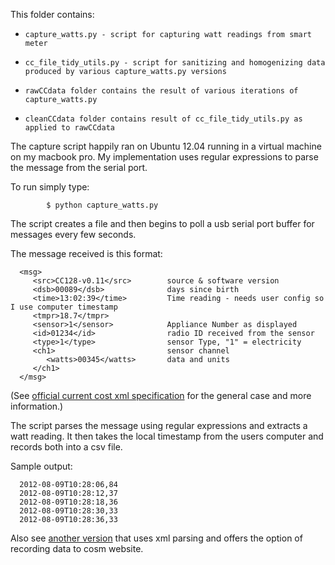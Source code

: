 This folder contains:

*     capture_watts.py - script for capturing watt readings from smart meter
*     cc_file_tidy_utils.py - script for sanitizing and homogenizing data produced by various capture_watts.py versions
*     rawCCdata folder contains the result of various iterations of capture_watts.py
*     cleanCCdata folder contains result of cc_file_tidy_utils.py as applied to rawCCdata

The capture script happily ran on Ubuntu 12.04 running in a virtual machine on my macbook pro. My implementation uses regular expressions to parse the message from the serial port.

To run simply type:

            $ python capture_watts.py

The script creates a file and then begins to poll a usb serial port buffer for messages every few seconds.

The message received is this format:

      <msg>  
         <src>CC128-v0.11</src>        source & software version
         <dsb>00089</dsb>              days since birth 
         <time>13:02:39</time>         Time reading - needs user config so I use computer timestamp
         <tmpr>18.7</tmpr>       
         <sensor>1</sensor>            Appliance Number as displayed
         <id>01234</id>                radio ID received from the sensor
         <type>1</type>                sensor Type, "1" = electricity
         <ch1>                         sensor channel
            <watts>00345</watts>       data and units
         </ch1>
      </msg>    

(See [official current cost xml specification](www.currentcost.com/cc128/xml.htm) for the general case and more information.)

The script parses the message using regular expressions and extracts a watt reading. It then takes the local timestamp from the users computer and records both into a csv file.

Sample output:

      2012-08-09T10:28:06,84
      2012-08-09T10:28:12,37
      2012-08-09T10:28:18,36
      2012-08-09T10:28:30,33
      2012-08-09T10:28:36,33






Also see [another version](https://github.com/JackKelly/currentCostCosmTX) that uses xml parsing and offers the option of recording data to cosm website.